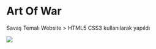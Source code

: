 <h1>Art Of War</h1>
<p>Savaş Temalı Website > HTML5 CSS3
kullanılarak yapıldı</p>
<img src="/images/ezgif.com-gif-maker.gif">